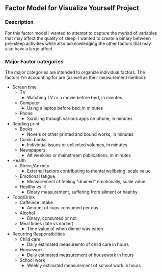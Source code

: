 ## Factor Model for Visualize Yourself Project

### Description
For this factor model I wanted to attempt to capture the myriad of variables that may affect the quality of sleep. I wanted to create a binary between pre-sleep activities while also acknowledging the other factors that may also have a large affect.

### Major Factor categories
The major categories are intended to organize individual factors. The factors I'm accounting for are (as well as their measurement method):
* Screen time
    * TV
        * Watching TV or a movie before bed, in minutes
    * Computer
        * Using a laptop before bed, in minutes
    * Phone
        * Scrolling through various apps on phone, in minutes
* Reading print
    * Books
        * Novels or other printed and bound works, in minutes
    * Comic books
        * Individual issues or collected volumes, in minutes
    * Newspapers
        * Alt weeklies or mainstream publications, in minutes
* Health
    * Stress/Anxiety
        * External factors contributing to mental wellbeing, scale value
    * Emotional fatigue
        * Measurement of feeling "drained" emotionally, scale value
    * Healthy vs Ill
        * Binary measurement, suffering from ailment or healthy
* Food/Drink
    * Caffeince Intake
        * Amount of cups consumed per day
    * Alcohol
        * Binary, consumed or not
    * Meal times (late vs earlier)
        * Time value of when dinner was eaten
* Recurring Responsibilities
    * Child care
        * Daily estimated measuremtn of child care in hours
    * Housework
        * Daily estimated measurement of housework in hours
    * School work
        * Weekly estimated measurement of school work in hours

